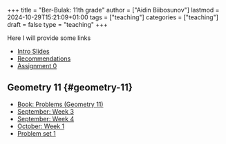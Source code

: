 +++
title = "Ber-Bulak: 11th grade"
author = ["Aidin Biibosunov"]
lastmod = 2024-10-29T15:21:09+01:00
tags = ["teaching"]
categories = ["teaching"]
draft = false
type = "teaching"
+++

Here I will provide some links

-   [Intro Slides](/reveal_js_talks/intro_me/intro.html)
-   [Recommendations](/html_files/recommendations.html)
-   [Assignment 0](/pdf_files/berbulak/algebra_8/assignments/week1_asst0.html)


## Geometry 11 {#geometry-11}

-   [Book: Problems (Geometry 11)](https://www.dropbox.com/scl/fi/yhc6646pq2bcw3gniazaa/geom10%5Fproblems.pdf?rlkey=69monz9eoaw18y6mo0zhj4put&st=u9h4je0m&dl=0)
-   [September: Week 3](/pdf_files/berbulak/geometry_11/geometry11_week3.html)
-   [September: Week 4](/pdf_files/berbulak/geometry_11/geometry11_week4.html)
-   [October: Week 1](/pdf_files/berbulak/geometry_11/geometry11_week5.html)
-   [Problem set 1](/pdf_files/berbulak/geometry_11/geometry11_PS1.html)